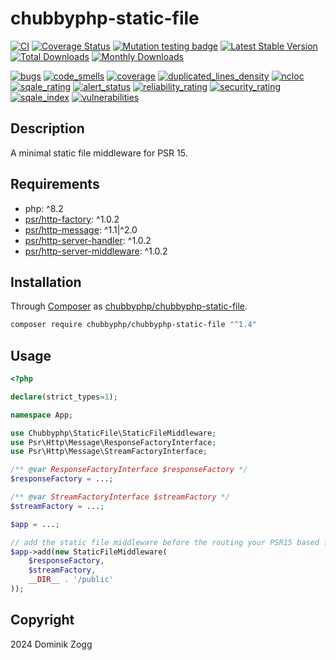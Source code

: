 # chubbyphp-static-file

[![CI](https://github.com/chubbyphp/chubbyphp-static-file/actions/workflows/ci.yml/badge.svg)](https://github.com/chubbyphp/chubbyphp-static-file/actions/workflows/ci.yml)
[![Coverage Status](https://coveralls.io/repos/github/chubbyphp/chubbyphp-static-file/badge.svg?branch=master)](https://coveralls.io/github/chubbyphp/chubbyphp-static-file?branch=master)
[![Mutation testing badge](https://img.shields.io/endpoint?style=flat&url=https%3A%2F%2Fbadge-api.stryker-mutator.io%2Fgithub.com%2Fchubbyphp%2Fchubbyphp-static-file%2Fmaster)](https://dashboard.stryker-mutator.io/reports/github.com/chubbyphp/chubbyphp-static-file/master)
[![Latest Stable Version](https://poser.pugx.org/chubbyphp/chubbyphp-static-file/v)](https://packagist.org/packages/chubbyphp/chubbyphp-static-file)
[![Total Downloads](https://poser.pugx.org/chubbyphp/chubbyphp-static-file/downloads)](https://packagist.org/packages/chubbyphp/chubbyphp-static-file)
[![Monthly Downloads](https://poser.pugx.org/chubbyphp/chubbyphp-static-file/d/monthly)](https://packagist.org/packages/chubbyphp/chubbyphp-static-file)

[![bugs](https://sonarcloud.io/api/project_badges/measure?project=chubbyphp_chubbyphp-static-file&metric=bugs)](https://sonarcloud.io/dashboard?id=chubbyphp_chubbyphp-static-file)
[![code_smells](https://sonarcloud.io/api/project_badges/measure?project=chubbyphp_chubbyphp-static-file&metric=code_smells)](https://sonarcloud.io/dashboard?id=chubbyphp_chubbyphp-static-file)
[![coverage](https://sonarcloud.io/api/project_badges/measure?project=chubbyphp_chubbyphp-static-file&metric=coverage)](https://sonarcloud.io/dashboard?id=chubbyphp_chubbyphp-static-file)
[![duplicated_lines_density](https://sonarcloud.io/api/project_badges/measure?project=chubbyphp_chubbyphp-static-file&metric=duplicated_lines_density)](https://sonarcloud.io/dashboard?id=chubbyphp_chubbyphp-static-file)
[![ncloc](https://sonarcloud.io/api/project_badges/measure?project=chubbyphp_chubbyphp-static-file&metric=ncloc)](https://sonarcloud.io/dashboard?id=chubbyphp_chubbyphp-static-file)
[![sqale_rating](https://sonarcloud.io/api/project_badges/measure?project=chubbyphp_chubbyphp-static-file&metric=sqale_rating)](https://sonarcloud.io/dashboard?id=chubbyphp_chubbyphp-static-file)
[![alert_status](https://sonarcloud.io/api/project_badges/measure?project=chubbyphp_chubbyphp-static-file&metric=alert_status)](https://sonarcloud.io/dashboard?id=chubbyphp_chubbyphp-static-file)
[![reliability_rating](https://sonarcloud.io/api/project_badges/measure?project=chubbyphp_chubbyphp-static-file&metric=reliability_rating)](https://sonarcloud.io/dashboard?id=chubbyphp_chubbyphp-static-file)
[![security_rating](https://sonarcloud.io/api/project_badges/measure?project=chubbyphp_chubbyphp-static-file&metric=security_rating)](https://sonarcloud.io/dashboard?id=chubbyphp_chubbyphp-static-file)
[![sqale_index](https://sonarcloud.io/api/project_badges/measure?project=chubbyphp_chubbyphp-static-file&metric=sqale_index)](https://sonarcloud.io/dashboard?id=chubbyphp_chubbyphp-static-file)
[![vulnerabilities](https://sonarcloud.io/api/project_badges/measure?project=chubbyphp_chubbyphp-static-file&metric=vulnerabilities)](https://sonarcloud.io/dashboard?id=chubbyphp_chubbyphp-static-file)


## Description

A minimal static file middleware for PSR 15.

## Requirements

 * php: ^8.2
 * [psr/http-factory][2]: ^1.0.2
 * [psr/http-message][3]: ^1.1|^2.0
 * [psr/http-server-handler][4]: ^1.0.2
 * [psr/http-server-middleware][5]: ^1.0.2

## Installation

Through [Composer](http://getcomposer.org) as [chubbyphp/chubbyphp-static-file][1].

```sh
composer require chubbyphp/chubbyphp-static-file "^1.4"
```

## Usage

```php
<?php

declare(strict_types=1);

namespace App;

use Chubbyphp\StaticFile\StaticFileMiddleware;
use Psr\Http\Message\ResponseFactoryInterface;
use Psr\Http\Message\StreamFactoryInterface;

/** @var ResponseFactoryInterface $responseFactory */
$responseFactory = ...;

/** @var StreamFactoryInterface $streamFactory */
$streamFactory = ...;

$app = ...;

// add the static file middleware before the routing your PSR15 based framework
$app->add(new StaticFileMiddleware(
    $responseFactory,
    $streamFactory,
    __DIR__ . '/public'
));

```

## Copyright

2024 Dominik Zogg

[1]: https://packagist.org/packages/chubbyphp/chubbyphp-static-file

[2]: https://packagist.org/packages/psr/http-factory
[3]: https://packagist.org/packages/psr/http-message
[4]: https://packagist.org/packages/psr/http-server-handler
[5]: https://packagist.org/packages/psr/http-server-middleware
